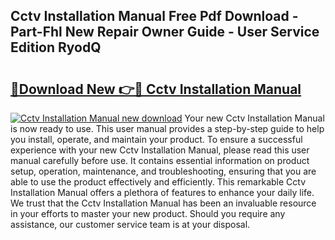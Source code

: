 ## Cctv Installation Manual Free Pdf Download - Part-Fhl New Repair Owner Guide - User Service Edition RyodQ

# <h2><a href="http://bc43686.oget.top/?id=Cctv+Installation+Manual">🔗Download New 👉🔴 Cctv Installation Manual</a></h2>

[![Cctv Installation Manual new download](https://i.imgur.com/5g1atiW.png)](http://bc43686.oget.top/?id=Cctv+Installation+Manual)
Your new Cctv Installation Manual is now ready to use. This user manual provides a step-by-step guide to help you install, operate, and maintain your product. To ensure a successful experience with your new Cctv Installation Manual, please read this user manual carefully before use. It contains essential information on product setup, operation, maintenance, and troubleshooting, ensuring that you are able to use the product effectively and efficiently. This remarkable Cctv Installation Manual offers a plethora of features to enhance your daily life. We trust that the Cctv Installation Manual has been an invaluable resource in your efforts to master your new product. Should you require any assistance, our customer service team is at your disposal.
